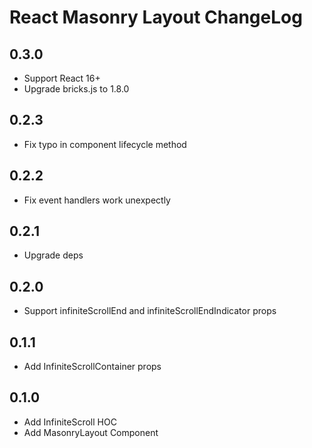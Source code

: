 # React Masonry Layout ChangeLog

## 0.3.0

- Support React 16+
- Upgrade bricks.js to 1.8.0

## 0.2.3

- Fix typo in component lifecycle method

## 0.2.2

- Fix event handlers work unexpectly

## 0.2.1

- Upgrade deps

## 0.2.0

- Support infiniteScrollEnd and infiniteScrollEndIndicator props

## 0.1.1

- Add InfiniteScrollContainer props

## 0.1.0

- Add InfiniteScroll HOC
- Add MasonryLayout Component

